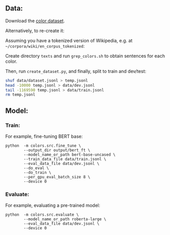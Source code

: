 ## Data:

Download the [color dataset](https://drive.google.com/file/d/1wEJ2oZ5aXD5ZVPeqN98bmEOn3Z4Dzm5H/view?usp=sharing).

Alternatively, to re-create it:

Assuming you have a tokenized version of Wikipedia, e.g. at `~/corpora/wiki/en_corpus_tokenized`:

Create directory `texts` and run `grep_colors.sh` to obtain sentences for each color. 

Then, run `create_dataset.py`, and finally, split to train and dev/test:

```bash
shuf data/dataset.jsonl > temp.jsonl
head -10000 temp.jsonl > data/dev.jsonl
tail -1169590 temp.jsonl > data/train.jsonl
rm temp.jsonl
```

## Model:

### Train:

For example, fine-tuning BERT base:

```
python  -m colors.src.fine_tune \
        --output_dir output/bert_ft \
        --model_name_or_path bert-base-uncased \
        --train_data_file data/train.jsonl \
        --eval_data_file data/dev.jsonl \
        --do_eval \
        --do_train \ 
        --per_gpu_eval_batch_size 8 \
        --device 0 
```

### Evaluate:

For example, evaluating a pre-trained model:

```
python  -m colors.src.evaluate \
        --model_name_or_path roberta-large \
        --eval_data_file data/dev.jsonl \
        --device 0 
```
